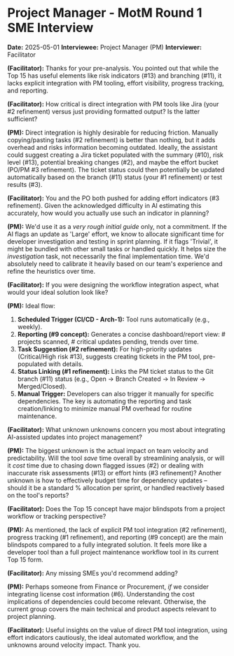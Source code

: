 # Project Manager - MotM Round 1 SME Interview

**Date:** 2025-05-01
**Interviewee:** Project Manager (PM)
**Interviewer:** Facilitator

**(Facilitator):** Thanks for your pre-analysis. You pointed out that while the Top 15 has useful elements like risk indicators (#13) and branching (#11), it lacks explicit integration with PM tooling, effort visibility, progress tracking, and reporting.

**(Facilitator):** How critical is direct integration with PM tools like Jira (your #2 refinement) versus just providing formatted output? Is the latter sufficient?

**(PM):** Direct integration is highly desirable for reducing friction. Manually copying/pasting tasks (#2 refinement) is better than nothing, but it adds overhead and risks information becoming outdated. Ideally, the assistant could suggest creating a Jira ticket populated with the summary (#10), risk level (#13), potential breaking changes (#2), and maybe the effort bucket (PO/PM #3 refinement). The ticket status could then potentially be updated automatically based on the branch (#11) status (your #1 refinement) or test results (#3).

**(Facilitator):** You and the PO both pushed for adding effort indicators (#3 refinement). Given the acknowledged difficulty in AI estimating this accurately, how would you actually use such an indicator in planning?

**(PM):** We'd use it as a *very rough initial guide* only, not a commitment. If the AI flags an update as 'Large' effort, we know to allocate significant time for developer investigation and testing in sprint planning. If it flags 'Trivial', it might be bundled with other small tasks or handled quickly. It helps size the *investigation* task, not necessarily the final implementation time. We'd absolutely need to calibrate it heavily based on our team's experience and refine the heuristics over time.

**(Facilitator):** If you were designing the workflow integration aspect, what would your ideal solution look like?

**(PM):** Ideal flow:
1.  **Scheduled Trigger (CI/CD - Arch-1):** Tool runs automatically (e.g., weekly).
2.  **Reporting (#9 concept):** Generates a concise dashboard/report view: # projects scanned, # critical updates pending, trends over time.
3.  **Task Suggestion (#2 refinement):** For high-priority updates (Critical/High risk #13), suggests creating tickets in the PM tool, pre-populated with details.
4.  **Status Linking (#1 refinement):** Links the PM ticket status to the Git branch (#11) status (e.g., Open -> Branch Created -> In Review -> Merged/Closed).
5.  **Manual Trigger:** Developers can also trigger it manually for specific dependencies.
The key is automating the reporting and task creation/linking to minimize manual PM overhead for routine maintenance.

**(Facilitator):** What unknown unknowns concern you most about integrating AI-assisted updates into project management?

**(PM):** The biggest unknown is the actual impact on team velocity and predictability. Will the tool *save* time overall by streamlining analysis, or will it *cost* time due to chasing down flagged issues (#2) or dealing with inaccurate risk assessments (#13) or effort hints (#3 refinement)? Another unknown is how to effectively budget time for dependency updates – should it be a standard % allocation per sprint, or handled reactively based on the tool's reports?

**(Facilitator):** Does the Top 15 concept have major blindspots from a project workflow or tracking perspective?

**(PM):** As mentioned, the lack of explicit PM tool integration (#2 refinement), progress tracking (#1 refinement), and reporting (#9 concept) are the main blindspots compared to a fully integrated solution. It feels more like a developer tool than a full project maintenance workflow tool in its current Top 15 form.

**(Facilitator):** Any missing SMEs you'd recommend adding?

**(PM):** Perhaps someone from Finance or Procurement, *if* we consider integrating license cost information (#6). Understanding the cost implications of dependencies could become relevant. Otherwise, the current group covers the main technical and product aspects relevant to project planning.

**(Facilitator):** Useful insights on the value of direct PM tool integration, using effort indicators cautiously, the ideal automated workflow, and the unknowns around velocity impact. Thank you. 